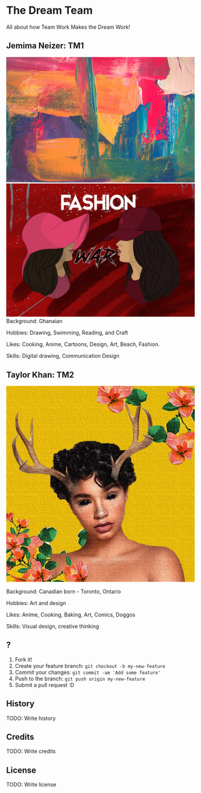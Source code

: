 # The Dream Team

All about how Team Work Makes the Dream Work!

## Jemima Neizer: TM1
![alt text](neizer_canvas.jpg "Logo Title Text 1")
![alt text](neizer_fashion.jpg "Logo Title Text 1")
Background: Ghanaian 

Hobbies: Drawing, Swimming, Reading, and Craft

Likes: Cooking, Anime, Cartoons, Design, Art, Beach, Fashion.

Skills: Digital drawing, Communication Design

## Taylor Khan: TM2
![alt text](khan_t_pro_pic.jpg "Logo Title Text 1")

Background: Canadian born - Toronto, Ontario

Hobbies: Art and design

Likes: Anime, Cooking, Baking, Art, Comics, Doggos

Skills: Visual design, creative thinking


## ?

1. Fork it!
2. Create your feature branch: `git checkout -b my-new-feature`
3. Commit your changes: `git commit -am 'Add some feature'`
4. Push to the branch: `git push origin my-new-feature`
5. Submit a pull request :D

## History

TODO: Write history

## Credits

TODO: Write credits

## License

TODO: Write license